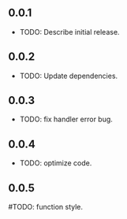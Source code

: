## 0.0.1

* TODO: Describe initial release.

## 0.0.2

* TODO: Update dependencies.

## 0.0.3

* TODO: fix handler error bug.

## 0.0.4

* TODO: optimize code.

## 0.0.5

#TODO: function style.

